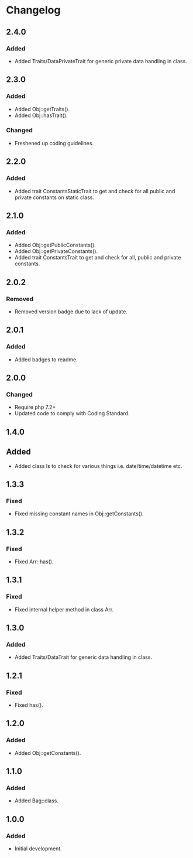 # Changelog

## 2.4.0

### Added
- Added Traits/DataPrivateTrait for generic private data handling in class.

## 2.3.0

### Added
- Added Obj::getTraits().
- Added Obj::hasTrait().

### Changed
- Freshened up coding guidelines.

## 2.2.0

### Added
- Added trait ConstantsStaticTrait to get and check for all public and private constants on static class.

## 2.1.0

### Added
- Added Obj::getPublicConstants().
- Added Obj::getPrivateConstants().
- Added trait ConstantsTrait to get and check for all, public and private constants.

## 2.0.2

### Removed
- Removed version badge due to lack of update.

## 2.0.1

### Added
- Added badges to readme.

## 2.0.0

### Changed
- Require php 7.2+
- Updated code to comply with Coding Standard.

## 1.4.0

## Added
- Added class Is to check for various things i.e. date/time/datetime etc.

## 1.3.3

### Fixed
- Fixed missing constant names in Obj::getConstants().

## 1.3.2

### Fixed
- Fixed Arr::has().

## 1.3.1

### Fixed
- Fixed internal helper method in class Arr.

## 1.3.0

### Added
- Added Traits/DataTrait for generic data handling in class.

## 1.2.1

### Fixed
- Fixed has().

## 1.2.0

### Added
- Added Obj::getConstants().


## 1.1.0

### Added
- Added Bag::class.


## 1.0.0

### Added
- Initial development.
